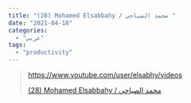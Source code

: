 ```yaml
---
title: "(28) Mohamed Elsabbahy / محمد الصباحي "
date: "2021-04-18"
categories:
  - "عربي"
tags:
  - "productivity"
---
```


> https://www.youtube.com/user/elsabhy/videos
>
> [(28) Mohamed Elsabbahy / محمد الصباحي ](https://www.youtube.com/user/elsabhy/videos)
